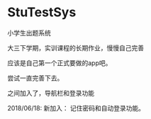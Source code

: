 # StuTestSys

小学生出题系统



大三下学期，实训课程的长期作业，慢慢自己完善

应该是自己第一个正式要做的app吧。

尝试一直完善下去。

之间加入了，导航栏和登录功能

2018/06/18:
  新加入：
     记住密码和自动登录功能。

